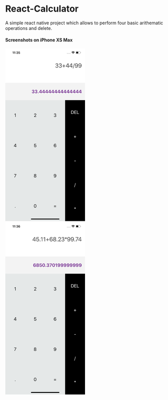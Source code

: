 # React-Calculator

A simple react native project which allows to perform four basic arithematic operations and delete.

#### Screenshots on iPhone XS Max
<img src="https://github.com/ThisIsNSH/React-Calculator/blob/master/assets/ss2.png" width="50%">  <img src="https://github.com/ThisIsNSH/React-Calculator/blob/master/assets/ss3.png" width="50%">
